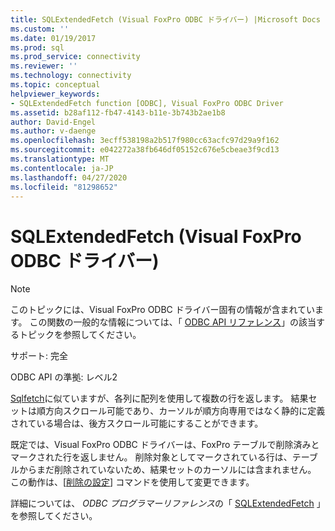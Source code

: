 ```yaml
---
title: SQLExtendedFetch (Visual FoxPro ODBC ドライバー) |Microsoft Docs
ms.custom: ''
ms.date: 01/19/2017
ms.prod: sql
ms.prod_service: connectivity
ms.reviewer: ''
ms.technology: connectivity
ms.topic: conceptual
helpviewer_keywords:
- SQLExtendedFetch function [ODBC], Visual FoxPro ODBC Driver
ms.assetid: b28af112-fb47-4143-b11e-3b743b2ae1b8
author: David-Engel
ms.author: v-daenge
ms.openlocfilehash: 3ecff538198a2b517f980cc63acfc97d29a9f162
ms.sourcegitcommit: e042272a38fb646df05152c676e5cbeae3f9cd13
ms.translationtype: MT
ms.contentlocale: ja-JP
ms.lasthandoff: 04/27/2020
ms.locfileid: "81298652"
---
```

# <a name="sqlextendedfetch-visual-foxpro-odbc-driver"></a>SQLExtendedFetch (Visual FoxPro ODBC ドライバー)
> [!NOTE]  
>  このトピックには、Visual FoxPro ODBC ドライバー固有の情報が含まれています。 この関数の一般的な情報については、「 [ODBC API リファレンス](../../odbc/reference/syntax/odbc-api-reference.md)」の該当するトピックを参照してください。  
  
 サポート: 完全  
  
 ODBC API の準拠: レベル2  
  
 [Sqlfetch](../../odbc/microsoft/sqlfetch-visual-foxpro-odbc-driver.md)に似ていますが、各列に配列を使用して複数の行を返します。 結果セットは順方向スクロール可能であり、カーソルが順方向専用ではなく静的に定義されている場合は、後方スクロール可能にすることができます。  
  
 既定では、Visual FoxPro ODBC ドライバーは、FoxPro テーブルで削除済みとマークされた行を返しません。 削除対象としてマークされている行は、テーブルからまだ削除されていないため、結果セットのカーソルには含まれません。 この動作は、[[削除の設定](../../odbc/microsoft/set-deleted-command.md)] コマンドを使用して変更できます。  
  
 詳細については、 *ODBC プログラマーリファレンス*の「 [SQLExtendedFetch](../../odbc/reference/syntax/sqlextendedfetch-function.md) 」を参照してください。

